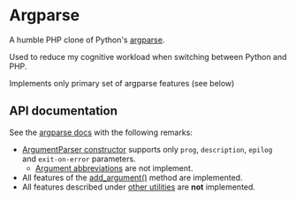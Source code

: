 # Argparse

A humble PHP clone of Python's [argparse](https://docs.python.org/3/library/argparse.html).

Used to reduce my cognitive workload when switching between Python and PHP.

Implements only primary set of argparse features (see below)

## API documentation

See the [argparse docs](https://docs.python.org/3/library/argparse.html) with the following remarks:

* [ArgumentParser constructor](https://docs.python.org/3/library/argparse.html#argumentparser-objects) 
  supports only `prog`, `description`, `epilog` and `exit-on-error` parameters.
    * [Argument abbreviations](https://docs.python.org/3/library/argparse.html#prefix-matching) are not implement.
* All features of the [add_argument()](https://docs.python.org/3/library/argparse.html#the-add-argument-method) method are implemented.
* All features described under [other utilities](https://docs.python.org/3/library/argparse.html#other-utilities) are **not** implemented.

